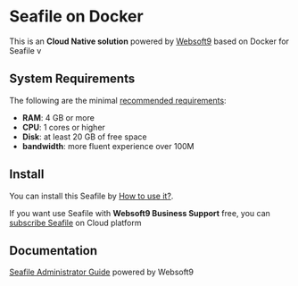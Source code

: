 # Seafile on Docker  

This is an **Cloud Native solution** powered by [Websoft9](https://www.websoft9.com) based on Docker for Seafile v

## System Requirements

The following are the minimal [recommended requirements](https://cloud.seafile.com/published/seafile-manual-cn/docker/):

* **RAM**: 4 GB or more
* **CPU**: 1 cores or higher
* **Disk**: at least 20 GB of free space
* **bandwidth**: more fluent experience over 100M  

## Install

You can install this Seafile by [How to use it?](https://github.com/Websoft9/docker-library#how-to-use-it).   

If you want use Seafile with **Websoft9 Business Support** free, you can [subscribe Seafile](https://www.websoft9.com/apps) on Cloud platform

## Documentation

[Seafile Administrator Guide](https://support.websoft9.com/docs/seafile) powered by Websoft9

